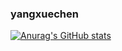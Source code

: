 ### yangxuechen

[![Anurag's GitHub stats](https://github-readme-stats.vercel.app/api?username=yangxuechen)](https://github.com/anuraghazra/github-readme-stats)
